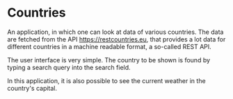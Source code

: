 # Countries
An application, in which one can look at data of various countries. The data are fetched from the API https://restcountries.eu, that provides a lot data for different countries in a machine readable format, a so-called REST API.

The user interface is very simple. The country to be shown is found by typing a search query into the search field.

In this application, it is also possible to see the current weather in the country's capital.

